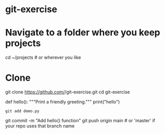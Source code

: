 # git-exercise
# Navigate to a folder where you keep projects
cd ~/projects          # or wherever you like

# Clone
git clone https://github.com/<you>/git-exercise.git
cd git-exercise

def hello():
    """Print a friendly greeting."""
    print("hello")

    git add demo.py
git commit -m "Add hello() function"
git push origin main   # or 'master' if your repo uses that branch name

